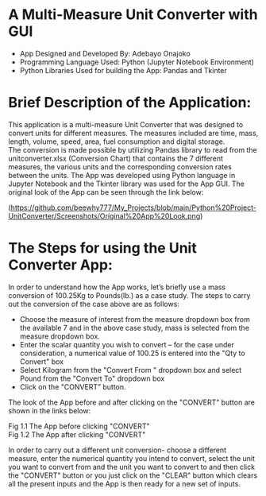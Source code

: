 # A Multi-Measure Unit Converter with GUI
- App Designed and Developed By: Adebayo Onajoko
- Programming Language Used: Python (Jupyter Notebook Environment)
- Python Libraries Used for building the App: Pandas and Tkinter


Brief Description of the Application:
=====================================
This application is a multi-measure Unit Converter that was designed to convert units for different measures. 
The measures included are time, mass, length, volume, speed, area, fuel consumption and digital storage.          
The conversion is made possible by utilizing Pandas library to read from the unitconverter.xlsx (Conversion Chart) that 
contains the 7 different measures, the various units and the corresponding conversion rates between the units.               The App was developed using Python language in Jupyter Notebook and the Tkinter library was used for the App GUI.
The original look of the App can be seen through the link below:

(https://github.com/beewhy777/My_Projects/blob/main/Python%20Project-UnitConverter/Screenshots/Original%20App%20Look.png)

The Steps for using the Unit Converter App:
===========================================
In order to understand how the App works, let’s briefly use a mass conversion of 100.25Kg to Pounds(lb.) as a case study.                                                                                                                                    The steps to carry out the conversion of the case above are as follows:
- Choose the measure of interest from the measure dropdown box from the available 7 and in the above case study, mass is
selected from the measure dropdown box.
- Enter the scalar quantity you wish to convert – for the case under consideration, a numerical value of 100.25 is entered
into the "Qty to Convert" box 
- Select Kilogram from the "Convert From " dropdown box and select Pound from the "Convert To" dropdown box
- Click on the "CONVERT” button.

The look of the App before and after clicking on the "CONVERT” button are shown in the links below:

Fig 1.1 The App before clicking   "CONVERT"         
Fig 1.2 The App after clicking "CONVERT" 

In order to carry out a different unit conversion- choose a different measure, enter the numerical quantity you intend 
to convert, select the unit you want to convert from and the unit you want to convert to and then click the "CONVERT" button
or you just click on the "CLEAR" button which clears all the present inputs and the App is then ready for a new set of inputs.


